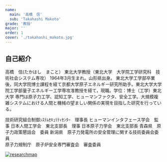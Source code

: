 ```yaml
---
name:
  main: '高橋　信'
  sub: 'Takahashi Makoto'
grade: '教授'
major: ''
order: 1
cover: './takahashi_makoto.jpg'
---
```


## 自己紹介

高橋　信(たかはし　まこと）
東北大学教授（東北大学　大学院工学研究科　技術社会システム専攻）
1964年3月生まれ。山形県出身。
東北大学工学部卒業後，同大学院博士課程を経て京都大学原子エネルギー研究所助手。東北大学大学院工学部量子エネルギー工学専攻准教授を経て，現職。学位：博士（工学）東北大学
専門は原子力工学、認知工学、ヒューマンファクタ、安全工学。大規模複雑システムにおける人間と機械の望ましい関係の実現を目指した研究を行っている。

技術研究組合制御ｼｽﾃﾑｾｷｭﾘﾃｨｾﾝﾀｰ　理事長
ヒューマンインタフェース学会　監事
日本人間工学会　東北支部長　理事
日本原子力学会　東北支部長
青森県　原子力政策懇話会　委員
新潟県　原子力発電所の安全管理に関する技術委員会委員　  
原子力規制庁　原子炉安全専門審査会　審査委員

[![researchmap](https://researchmap.jp/outline/img/researchmap130.gif)](https://researchmap.jp/makoto.td)
